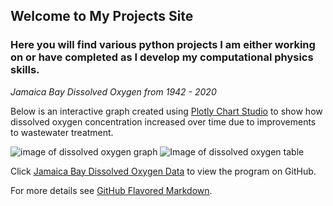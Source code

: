 ## Welcome to My Projects Site


### Here you will find various python projects I am either working on or have completed as I develop my computational physics skills. 

*Jamaica Bay Dissolved Oxygen from 1942 - 2020*

Below is an interactive graph created using [Plotly Chart Studio](https://chart-studio.plotly.com/) to show how dissolved oxygen concentration increased over time due to improvements to wastewater treatment.

![image of dissolved oxygen graph](https://plotly.com/~chelleorc/4/)
![Image of dissolved oxygen table](https://plotly.com/~chelleorc/5/)

Click [Jamaica Bay Dissolved Oxygen Data](https://github.com/chelleorc/DissolvedOxygenGraph.git) to view the program on GitHub.


For more details see [GitHub Flavored Markdown](https://guides.github.com/features/mastering-markdown/).
